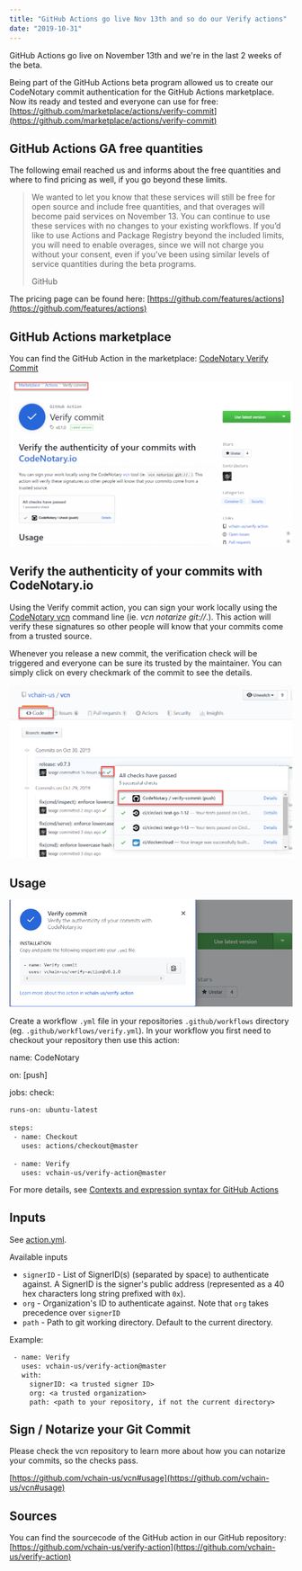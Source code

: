 ```yaml
---
title: "GitHub Actions go live Nov 13th and so do our Verify actions"
date: "2019-10-31"
---
```


GitHub Actions go live on November 13th and we're in the last 2 weeks of the beta.

Being part of the GitHub Actions beta program allowed us to create our CodeNotary commit authentication for the GitHub Actions marketplace. Now its ready and tested and everyone can use for free: [https://github.com/marketplace/actions/verify-commit](https://github.com/marketplace/actions/verify-commit)

## GitHub Actions GA free quantities

The following email reached us and informs about the free quantities and where to find pricing as well, if you go beyond these limits.

> We wanted to let you know that these services will still be free for open source and include free quantities, and that overages will become paid services on November 13. You can continue to use these services with no changes to your existing workflows. If you’d like to use Actions and Package Registry beyond the included limits, you will need to enable overages, since we will not charge you without your consent, even if you’ve been using similar levels of service quantities during the beta programs.
> 
> GitHub

The pricing page can be found here: [https://github.com/features/actions](https://github.com/features/actions)

## GitHub Actions marketplace

You can find the GitHub Action in the marketplace: [CodeNotary Verify Commit](https://github.com/marketplace/actions/verify-commit)

![GitHub Action to verify commits](/images/blog/marketplace-1024x599.png)

## Verify the authenticity of your commits with CodeNotary.io

Using the Verify commit action, you can sign your work locally using the [CodeNotary vcn](https://github.com/vchain-us/vcn) command line (ie. _vcn notarize git://_.). This action will verify these signatures so other people will know that your commits come from a trusted source.

Whenever you release a new commit, the verification check will be triggered and everyone can be sure its trusted by the maintainer. You can simply click on every checkmark of the commit to see the details.

![CodeNotary GitHub action](/images/blog/check.png)

## Usage

![verify commit action integration](/images/blog/latest.png)

Create a workflow `.yml` file in your repositories `.github/workflows` directory (eg. `.github/workflows/verify.yml`). In your workflow you first need to checkout your repository then use this action:

name: CodeNotary

on: \[push\]

jobs:
  check:

    runs-on: ubuntu-latest
    
    steps:
     - name: Checkout
       uses: actions/checkout@master
     
     - name: Verify
       uses: vchain-us/verify-action@master

For more details, see [Contexts and expression syntax for GitHub Actions](https://help.github.com/en/articles/contexts-and-expression-syntax-for-github-actions)

## Inputs

See [action.yml](https://github.com/vchain-us/verify-action/blob/master/action.yml).

Available inputs

- `signerID` - List of SignerID(s) (separated by space) to authenticate against. A SignerID is the signer's public address (represented as a 40 hex characters long string prefixed with `0x`).
- `org` - Organization's ID to authenticate against. Note that `org` takes precedence over `signerID`
- `path` - Path to git working directory. Default to the current directory.

Example:

     - name: Verify
       uses: vchain-us/verify-action@master
       with:
         signerID: <a trusted signer ID>
         org: <a trusted organization>
         path: <path to your repository, if not the current directory>

## Sign / Notarize your Git Commit

Please check the vcn repository to learn more about how you can notarize your commits, so the checks pass.

[https://github.com/vchain-us/vcn#usage](https://github.com/vchain-us/vcn#usage)

## Sources

You can find the sourcecode of the GitHub action in our GitHub repository: [https://github.com/vchain-us/verify-action](https://github.com/vchain-us/verify-action)
